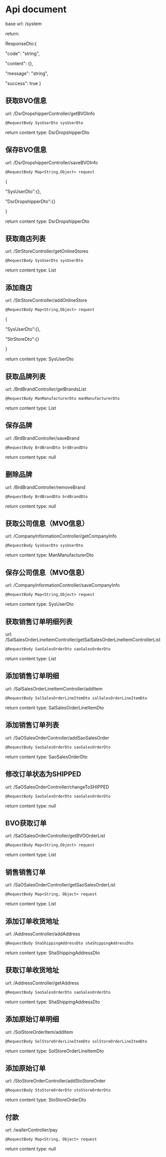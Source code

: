 # Api document

base url: /system

return:

ResponseDto:{  

"code": "string",  

"content": {},  

"message": "string",  

"success": true }

## 获取BVO信息

url: /DsrDropshipperController/getBVOInfo

```
@RequestBody SysUserDto sysUserDto
```

return content type: DsrDropshipperDto

## 保存BVO信息

url: /DsrDropshipperController/saveBVOInfo

```
@RequestBody Map<String,Object> request
```

{

"SysUserDto":{},

"DsrDropshipperDto":{}

}

return content type: DsrDropshipperDto

## 获取商店列表

url: /StrStoreController/getOnlineStores

```
@RequestBody SysUserDto sysUserDto
```

return content type: List<StrStoreDto>

## 添加商店

url: /StrStoreController/addOnlineStore

```
@RequestBody Map<String,Object> request
```

{

“SysUserDto”:{},

"StrStoreDto":{}

}

return content type: SysUserDto

## 获取品牌列表

url: /BrdBrandController/getBrandsList

```
@RequestBody ManManufacturerDto manManufacturerDto
```

return content type: List<BrdBrandDto>

## 保存品牌

url: /BrdBrandController/saveBrand

```
@RequestBody BrdBrandDto brdBrandDto
```

return content type: null

## 删除品牌

url:  /BrdBrandController/removeBrand

```
@RequestBody BrdBrandDto brdBrandDto
```

return content type: null

## 获取公司信息（MVO信息）

url: /CompanyInformationController/getCompanyInfo

```
@RequestBody SysUserDto sysUserDto
```

return content type: ManManufacturerDto

## 保存公司信息（MVO信息）

url: /CompanyInformationController/saveCompanyInfo

```
@RequestBody Map<String,Object> request
```

return content type: SysUserDto

## 获取销售订单明细列表

url: /SalSalesOrderLineItemController/getSalSalesOrderLineItemControllerList

```
@RequestBody SaoSalesOrderDto saoSalesOrderDto
```

return content type: List<OrderItemWithProductDto>

## 添加销售订单明细

url: /SalSalesOrderLineItemController/addItem

```
@RequestBody SalSalesOrderLineItemDto salSalesOrderLineItemDto
```

return content type: SalSalesOrderLineItemDto

## 添加销售订单列表

url: /SaOSalesOrderController/addSaoSalesOrder

```
@RequestBody SaoSalesOrderDto saoSalesOrderDto
```

return content type: SaoSalesOrderDto

## 修改订单状态为SHIPPED

url: /SaOSalesOrderController/changeToSHIPPED

```
@RequestBody SaoSalesOrderDto saoSalesOrderDto
```

return content type: null

## BVO获取订单

url: /SaOSalesOrderController/getBVOOrderList

```
@RequestBody Map<String,Object> request
```

return content type: List<StrWithOrderDto>

## 销售销售订单

url: /SaOSalesOrderController/getSaoSalesOrderList

```
@RequestBody Map<String, Object> request
```

return content type: List<SaoSalesOrderDto>

## 添加订单收货地址

url:  /AddressController/addAddress

```
@RequestBody ShaShippingAddressDto shaShippingAddressDto
```

return content type: ShaShippingAddressDto

## 获取订单收货地址

url: /AddressController/getAddress

```
@RequestBody SaoSalesOrderDto saoSalesOrderDto
```

return content type: ShaShippingAddressDto

## 添加原始订单明细

url: /SolStoreOrderItem/addItem

```
@RequestBody SolStoreOrderLineItemDto solStoreOrderLineItemDto
```

return content type: SolStoreOrderLineItemDto

## 添加原始订单

url: /StoStoreOrderController/addStoStoreOrder

```
@RequestBody StoStoreOrderDto stoStoreOrderDto
```

return content type: StoStoreOrderDto

## 付款

url: /wallerController/pay

```
@RequestBody Map<String, Object> request
```

return content type: null